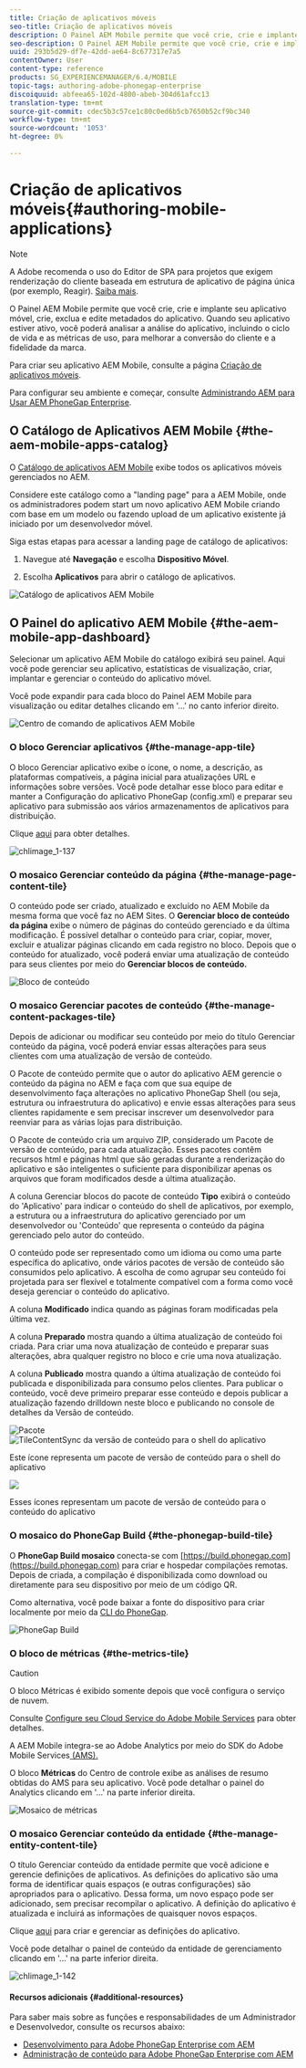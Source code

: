 ```yaml
---
title: Criação de aplicativos móveis
seo-title: Criação de aplicativos móveis
description: O Painel AEM Mobile permite que você crie, crie e implante seu aplicativo móvel, crie, exclua e edite metadados do aplicativo. Siga esta página para saber mais.
seo-description: O Painel AEM Mobile permite que você crie, crie e implante seu aplicativo móvel, crie, exclua e edite metadados do aplicativo. Siga esta página para saber mais.
uuid: 293b5d29-df7e-42dd-ae64-8c677317e7a5
contentOwner: User
content-type: reference
products: SG_EXPERIENCEMANAGER/6.4/MOBILE
topic-tags: authoring-adobe-phonegap-enterprise
discoiquuid: abfeea65-102d-4800-abeb-304d61afcc13
translation-type: tm+mt
source-git-commit: cdec5b3c57ce1c80c0ed6b5cb7650b52cf9bc340
workflow-type: tm+mt
source-wordcount: '1053'
ht-degree: 0%

---
```



# Criação de aplicativos móveis{#authoring-mobile-applications}

>[!NOTE]
>
>A Adobe recomenda o uso do Editor de SPA para projetos que exigem renderização do cliente baseada em estrutura de aplicativo de página única (por exemplo, Reagir). [Saiba mais](/help/sites-developing/spa-overview.md).

O Painel AEM Mobile permite que você crie, crie e implante seu aplicativo móvel, crie, exclua e edite metadados do aplicativo. Quando seu aplicativo estiver ativo, você poderá analisar a análise do aplicativo, incluindo o ciclo de vida e as métricas de uso, para melhorar a conversão do cliente e a fidelidade da marca.

Para criar seu aplicativo AEM Mobile, consulte a página [Criação de aplicativos móveis](/help/mobile/building-app-mobile-phonegap.md).

Para configurar seu ambiente e começar, consulte [Administrando AEM para Usar AEM PhoneGap Enterprise](/help/mobile/administer-phonegap.md).

## O Catálogo de Aplicativos AEM Mobile {#the-aem-mobile-apps-catalog}

O [Catálogo de aplicativos AEM Mobile](http://localhost:4502/aem/apps.html/content/phonegap) exibe todos os aplicativos móveis gerenciados no AEM.

Considere este catálogo como a &quot;landing page&quot; para a AEM Mobile, onde os administradores podem start um novo aplicativo AEM Mobile criando com base em um modelo ou fazendo upload de um aplicativo existente já iniciado por um desenvolvedor móvel.

Siga estas etapas para acessar a landing page de catálogo de aplicativos:

1. Navegue até **Navegação** e escolha **Dispositivo Móvel**.

1. Escolha **Aplicativos** para abrir o catálogo de aplicativos.

![Catálogo de aplicativos AEM Mobile](assets/chlimage_1-135.png)

## O Painel do aplicativo AEM Mobile {#the-aem-mobile-app-dashboard}

Selecionar um aplicativo AEM Mobile do catálogo exibirá seu painel. Aqui você pode gerenciar seu aplicativo, estatísticas de visualização, criar, implantar e gerenciar o conteúdo do aplicativo móvel.

Você pode expandir para cada bloco do Painel AEM Mobile para visualização ou editar detalhes clicando em &#39;...&#39; no canto inferior direito.

![Centro de comando de aplicativos AEM Mobile](assets/chlimage_1-136.png)

### O bloco Gerenciar aplicativos {#the-manage-app-tile}

O bloco Gerenciar aplicativo exibe o ícone, o nome, a descrição, as plataformas compatíveis, a página inicial para atualizações URL e informações sobre versões. Você pode detalhar esse bloco para editar e manter a Configuração do aplicativo PhoneGap (config.xml) e preparar seu aplicativo para submissão aos vários armazenamentos de aplicativos para distribuição.

Clique [aqui](/help/mobile/phonegap-app-details-tile.md) para obter detalhes.

![chlimage_1-137](assets/chlimage_1-137.png)

### O mosaico Gerenciar conteúdo da página {#the-manage-page-content-tile}

O conteúdo pode ser criado, atualizado e excluído no AEM Mobile da mesma forma que você faz no AEM Sites. O **Gerenciar bloco de conteúdo da página** exibe o número de páginas do conteúdo gerenciado e da última modificação. É possível detalhar o conteúdo para criar, copiar, mover, excluir e atualizar páginas clicando em cada registro no bloco. Depois que o conteúdo for atualizado, você poderá enviar uma atualização de conteúdo para seus clientes por meio do **Gerenciar blocos de conteúdo.**

![Bloco de conteúdo](assets/chlimage_1-138.png)

### O mosaico Gerenciar pacotes de conteúdo {#the-manage-content-packages-tile}

Depois de adicionar ou modificar seu conteúdo por meio do título Gerenciar conteúdo da página, você poderá enviar essas alterações para seus clientes com uma atualização de versão de conteúdo.

O Pacote de conteúdo permite que o autor do aplicativo AEM gerencie o conteúdo da página no AEM e faça com que sua equipe de desenvolvimento faça alterações no aplicativo PhoneGap Shell (ou seja, estrutura ou infraestrutura do aplicativo) e envie essas alterações para seus clientes rapidamente e sem precisar inscrever um desenvolvedor para reenviar para as várias lojas para distribuição.

O Pacote de conteúdo cria um arquivo ZIP, considerado um Pacote de versão de conteúdo, para cada atualização. Esses pacotes contêm recursos html e páginas html que são geradas durante a renderização do aplicativo e são inteligentes o suficiente para disponibilizar apenas os arquivos que foram modificados desde a última atualização.

A coluna Gerenciar blocos do pacote de conteúdo **Tipo** exibirá o conteúdo do &#39;Aplicativo&#39; para indicar o conteúdo do shell de aplicativos, por exemplo, a estrutura ou a infraestrutura do aplicativo gerenciado por um desenvolvedor ou &#39;Conteúdo&#39; que representa o conteúdo da página gerenciado pelo autor do conteúdo.

O conteúdo pode ser representado como um idioma ou como uma parte específica do aplicativo, onde vários pacotes de versão de conteúdo são consumidos pelo aplicativo. A escolha de como agrupar seu conteúdo foi projetada para ser flexível e totalmente compatível com a forma como você deseja gerenciar o conteúdo do aplicativo.

A coluna **Modificado** indica quando as páginas foram modificadas pela última vez.

A coluna **Preparado** mostra quando a última atualização de conteúdo foi criada. Para criar uma nova atualização de conteúdo e preparar suas alterações, abra qualquer registro no bloco e crie uma nova atualização.

A coluna **Publicado** mostra quando a última atualização de conteúdo foi publicada e disponibilizada para consumo pelos clientes. Para publicar o conteúdo, você deve primeiro preparar esse conteúdo e depois publicar a atualização fazendo drilldown neste bloco e publicando no console de detalhes da Versão de conteúdo.

![Pacote ](assets/chlimage_1-139.png) ![TileContentSync da versão de conteúdo para o shell do aplicativo](do-not-localize/chlimage_1-5.png)

Este ícone representa um pacote de versão de conteúdo para o shell do aplicativo

![](do-not-localize/chlimage_1-6.png)

Esses ícones representam um pacote de versão de conteúdo para o conteúdo do aplicativo

### O mosaico do PhoneGap Build {#the-phonegap-build-tile}

O **PhoneGap Build mosaico** conecta-se com [https://build.phonegap.com](https://build.phonegap.com) para criar e hospedar compilações remotas. Depois de criada, a compilação é disponibilizada como download ou diretamente para seu dispositivo por meio de um código QR.

Como alternativa, você pode baixar a fonte do dispositivo para criar localmente por meio da [CLI do PhoneGap](https://docs.phonegap.com/en/3.5.0/guide_cli_index.md.html).

![PhoneGap Build](assets/chlimage_1-140.png)

### O bloco de métricas {#the-metrics-tile}

>[!CAUTION]
>
>O bloco Métricas é exibido somente depois que você configura o serviço de nuvem.
>
>Consulte [Configure seu Cloud Service do Adobe Mobile Services](/help/mobile/configure-adobe-mobile-cloud-service.md) para obter detalhes.

A AEM Mobile integra-se ao Adobe Analytics por meio do SDK do Adobe Mobile Services[ (AMS).](https://www.adobe.com/ca/solutions/digital-marketing/mobile-services/app-sdk.html)

O bloco **Métricas** do Centro de controle exibe as análises de resumo obtidas do AMS para seu aplicativo. Você pode detalhar o painel do Analytics clicando em &#39;...&#39; na parte inferior direita.

![Mosaico de métricas](assets/chlimage_1-141.png)

### O mosaico Gerenciar conteúdo da entidade {#the-manage-entity-content-tile}

O título Gerenciar conteúdo da entidade permite que você adicione e gerencie definições de aplicativos. As definições do aplicativo são uma forma de identificar quais espaços (e outras configurações) são apropriados para o aplicativo. Dessa forma, um novo espaço pode ser adicionado, sem precisar recompilar o aplicativo. A definição do aplicativo é atualizada e incluirá as informações de quaisquer novos espaços.

Clique [aqui](/help/mobile/phonegap-app-definitions.md) para criar e gerenciar as definições do aplicativo.

Você pode detalhar o painel de conteúdo da entidade de gerenciamento clicando em &#39;...&#39; na parte inferior direita.

![chlimage_1-142](assets/chlimage_1-142.png)

#### Recursos adicionais {#additional-resources}

Para saber mais sobre as funções e responsabilidades de um Administrador e Desenvolvedor, consulte os recursos abaixo:

* [Desenvolvimento para Adobe PhoneGap Enterprise com AEM](/help/mobile/developing-in-phonegap.md)
* [Administração de conteúdo para Adobe PhoneGap Enterprise com AEM](/help/mobile/administer-phonegap.md)

